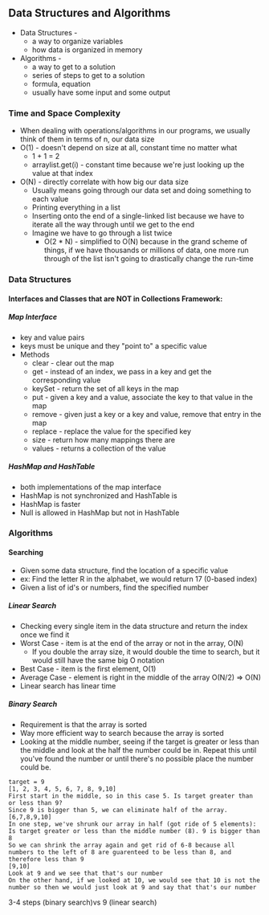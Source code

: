 ## Data Structures and Algorithms
- Data Structures - 
    - a way to organize variables
    - how data is organized in memory
- Algorithms - 
    - a way to get to a solution
    - series of steps to get to a solution
    - formula, equation
    - usually have some input and some output

### Time and Space Complexity
- When dealing with operations/algorithms in our programs, we usually think of them in terms of n, our data size
- O(1) - doesn't depend on size at all, constant time no matter what
    - 1 + 1 = 2
    - arraylist.get(i) - constant time because we're just looking up the value at that index
- O(N) - directly correlate with how big our data size
    - Usually means going through our data set and doing something to each value
    - Printing everything in a list
    - Inserting onto the end of a single-linked list because we have to iterate all the way through until we get to the end
    - Imagine we have to go through a list twice
        - O(2 * N) - simplified to O(N) because in the grand scheme of things, if we have thousands or millions of data, one more run through of the list isn't going to drastically change the run-time


### Data Structures

#### Interfaces and Classes that are NOT in Collections Framework:

##### Map Interface
- key and value pairs
- keys must be unique and they "point to" a specific value
- Methods
    - clear - clear out the map
    - get - instead of an index, we pass in a key and get the corresponding value
    - keySet - return the set of all keys in the map
    - put - given a key and a value, associate the key to that value in the map
    - remove - given just a key or a key and value, remove that entry in the map
    - replace - replace the value for the specified key
    - size - return how many mappings there are
    - values - returns a collection of the value

##### HashMap and HashTable
- both implementations of the map interface
- HashMap is not synchronized and HashTable is
- HashMap is faster
- Null is allowed in HashMap but not in HashTable


### Algorithms
#### Searching
- Given some data structure, find the location of a specific value
- ex: Find the letter R in the alphabet, we would return 17 (0-based index)
- Given a list of id's or numbers, find the specified number

##### Linear Search
- Checking every single item in the data structure and return the index once we find it
- Worst Case - item is at the end of the array or not in the array, O(N)
    - If you double the array size, it would double the time to search, but it would still have the same big O notation
- Best Case - item is the first element, O(1)
- Average Case - element is right in the middle of the array O(N/2) => O(N)
- Linear search has linear time

##### Binary Search
- Requirement is that the array is sorted
- Way more efficient way to search because the array is sorted
- Looking at the middle number, seeing if the target is greater or less than the middle and look at the half the number could be in. Repeat this until you've found the number or until there's no possible place the number could be.
```
target = 9
[1, 2, 3, 4, 5, 6, 7, 8, 9,10]
First start in the middle, so in this case 5. Is target greater than or less than 9?
Since 9 is bigger than 5, we can eliminate half of the array. 
[6,7,8,9,10]
In one step, we've shrunk our array in half (got ride of 5 elements):
Is target greater or less than the middle number (8). 9 is bigger than 8
So we can shrink the array again and get rid of 6-8 because all numbers to the left of 8 are guarenteed to be less than 8, and therefore less than 9
[9,10]
Look at 9 and we see that that's our number
On the other hand, if we looked at 10, we would see that 10 is not the number so then we would just look at 9 and say that that's our number
```
3-4 steps (binary search)vs 9 (linear search)